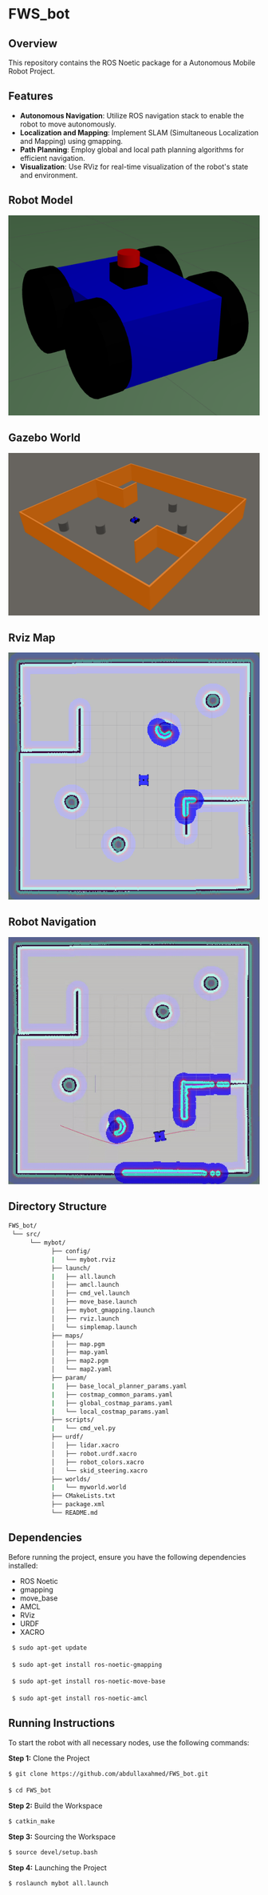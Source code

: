 # FWS_bot

## Overview
This repository contains the ROS Noetic package for a Autonomous Mobile Robot Project.


## Features
- **Autonomous Navigation**: Utilize ROS navigation stack to enable the robot to move autonomously.
- **Localization and Mapping**: Implement SLAM (Simultaneous Localization and Mapping) using gmapping.
- **Path Planning**: Employ global and local path planning algorithms for efficient navigation.
- **Visualization**: Use RViz for real-time visualization of the robot's state and environment.


## Robot Model
![Robot model](src/mybot//images/robot.png) 
## Gazebo World
![Gazebo World](src/mybot//images/gazebo_world.png)
## Rviz Map
![Rviz Map](src/mybot/images/rviz_map.png)
## Robot Navigation
![Robot Navigation](src/mybot/images/Robot_Navigation.gif)


## Directory Structure
```bash
FWS_bot/
 └── src/
      └── mybot/
            ├── config/
            |   └── mybot.rviz
            ├── launch/
            |   ├── all.launch
            │   ├── amcl.launch
            │   ├── cmd_vel.launch
            │   ├── move_base.launch
            │   ├── mybot_gmapping.launch
            │   ├── rviz.launch
            │   └── simplemap.launch
            ├── maps/
            │   ├── map.pgm
            │   ├── map.yaml
            │   ├── map2.pgm
            │   └── map2.yaml
            ├── param/
            |   ├── base_local_planner_params.yaml
            |   ├── costmap_common_params.yaml
            |   ├── global_costmap_params.yaml
            |   └── local_costmap_params.yaml
            ├── scripts/
            |   └── cmd_vel.py
            ├── urdf/
            │   ├── lidar.xacro
            │   ├── robot.urdf.xacro
            │   ├── robot_colors.xacro
            │   └── skid_steering.xacro
            ├── worlds/
            |   └── myworld.world
            ├── CMakeLists.txt
            ├── package.xml
            └── README.md
```

## Dependencies
Before running the project, ensure you have the following dependencies installed:
- ROS Noetic
- gmapping
- move_base
- AMCL 
- RViz
- URDF
- XACRO


```bash
 $ sudo apt-get update

 $ sudo apt-get install ros-noetic-gmapping

 $ sudo apt-get install ros-noetic-move-base

 $ sudo apt-get install ros-noetic-amcl
```

## Running Instructions
To start the robot with all necessary nodes, use the following commands:

**Step 1:** Clone the Project
```bash
$ git clone https://github.com/abdullaxahmed/FWS_bot.git

$ cd FWS_bot
```
**Step 2:** Build the Workspace
```bash
$ catkin_make
```
**Step 3:** Sourcing the Workspace
```bash
$ source devel/setup.bash
```
**Step 4:** Launching the Project

```bash
$ roslaunch mybot all.launch
```

